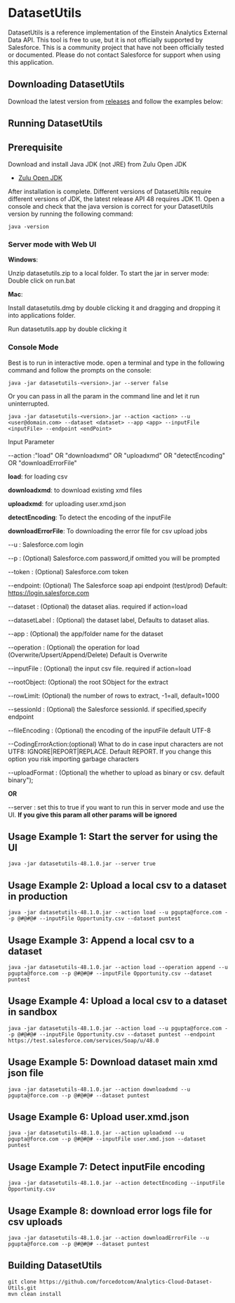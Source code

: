 

#  DatasetUtils

DatasetUtils is a reference implementation of the Einstein Analytics  External Data API. This tool is free to use, but it is not officially supported by Salesforce.
This is a community project that have not been officially tested or documented. Please do not contact Salesforce for support when using this application.

## Downloading DatasetUtils

Download the latest version from [releases](https://github.com/forcedotcom/Analytics-Cloud-Dataset-Utils/releases) and follow the examples below:

## Running DatasetUtils

## Prerequisite

Download and install Java JDK (not JRE) from Zulu Open JDK

* [Zulu Open JDK](https://www.azul.com/downloads/zulu-community/?&architecture=x86-64-bit&package=jdk)

After installation is complete. Different versions of DatasetUtils require different versions of JDK, the latest release API 48 requires JDK 11. Open a console and check that the java version is correct for your DatasetUtils version  by running the following command:


``java -version``


### Server mode with Web UI


**Windows**: 

Unzip datasetutils.zip to a local folder. To start the jar in server mode: Double click on run.bat

**Mac**: 

Install  datasetutils.dmg by double clicking it and dragging and dropping it into applications folder.

Run datasetutils.app by double clicking it
	 	 

### Console Mode

Best is to run in interactive mode. open a terminal and type in the following command and follow the prompts on the console: 

    java -jar datasetutils-<version>.jar --server false

Or you can pass in all the param in the command line and let it run uninterrupted.
 
    java -jar datasetutils-<version>.jar --action <action> --u <user@domain.com> --dataset <dataset> --app <app> --inputFile <inputFile> --endpoint <endPoint>

Input Parameter

--action  :"load" OR  "downloadxmd"  OR "uploadxmd"  OR "detectEncoding" OR "downloadErrorFile"
 
**load**: for loading csv  

**downloadxmd**: to download existing xmd files  

**uploadxmd**: for uploading user.xmd.json  

**detectEncoding**: To detect the encoding of the inputFile  

**downloadErrorFile**: To downloading the error file for csv upload jobs

--u       : Salesforce.com login

--p       : (Optional) Salesforce.com password,if omitted you will be prompted

--token   : (Optional) Salesforce.com token

--endpoint: (Optional) The Salesforce soap api endpoint (test/prod) Default: https://login.salesforce.com

--dataset : (Optional) the dataset alias. required if action=load

--datasetLabel : (Optional) the dataset label, Defaults to dataset alias.

--app     : (Optional) the app/folder name for the dataset

--operation     : (Optional) the operation for load (Overwrite/Upsert/Append/Delete) Default is Overwrite

--inputFile : (Optional) the input csv file. required if action=load

--rootObject: (Optional) the root SObject for the extract

--rowLimit: (Optional) the number of rows to extract, -1=all, default=1000

--sessionId : (Optional) the Salesforce sessionId. if specified,specify endpoint

--fileEncoding : (Optional) the encoding of the inputFile default UTF-8

--CodingErrorAction:(optional) What to do in case input characters are not UTF8: IGNORE|REPORT|REPLACE. Default REPORT. If you change this option you risk importing garbage characters

--uploadFormat : (Optional) the whether to upload as binary or csv. default binary");

**OR**

--server  : set this to true if you want to run this in server mode and use the UI. **If you give this param all other params will be ignored**

## Usage Example 1: Start the server for using the UI
    java -jar datasetutils-48.1.0.jar --server true

## Usage Example 2: Upload a local csv to a dataset in production
    java -jar datasetutils-48.1.0.jar --action load --u pgupta@force.com --p @#@#@# --inputFile Opportunity.csv --dataset puntest
    
## Usage Example 3: Append a local csv to a dataset
	java -jar datasetutils-48.1.0.jar --action load --operation append --u pgupta@force.com --p @#@#@# --inputFile Opportunity.csv --dataset puntest
	
## Usage Example 4: Upload a local csv to a dataset in sandbox
	java -jar datasetutils-48.1.0.jar --action load --u pgupta@force.com --p @#@#@# --inputFile Opportunity.csv --dataset puntest --endpoint https://test.salesforce.com/services/Soap/u/48.0

## Usage Example 5: Download dataset main xmd json file
    java -jar datasetutils-48.1.0.jar --action downloadxmd --u pgupta@force.com --p @#@#@# --dataset puntest

## Usage Example 6: Upload user.xmd.json
    java -jar datasetutils-48.1.0.jar --action uploadxmd --u pgupta@force.com --p @#@#@# --inputFile user.xmd.json --dataset puntest

## Usage Example 7: Detect inputFile encoding
    java -jar datasetutils-48.1.0.jar --action detectEncoding --inputFile Opportunity.csv

## Usage Example 8: download error logs file for csv uploads
    java -jar datasetutils-48.1.0.jar --action downloadErrorFile --u pgupta@force.com --p @#@#@# --dataset puntest

## Building DatasetUtils
    git clone https://github.com/forcedotcom/Analytics-Cloud-Dataset-Utils.git
    mvn clean install
